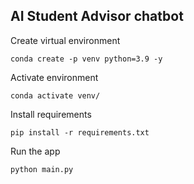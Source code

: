 ## **AI Student Advisor** chatbot

Create virtual environment

```
conda create -p venv python=3.9 -y
```

Activate environment

```
conda activate venv/
```

Install requirements

```
pip install -r requirements.txt
```

Run the app

```
python main.py

```
